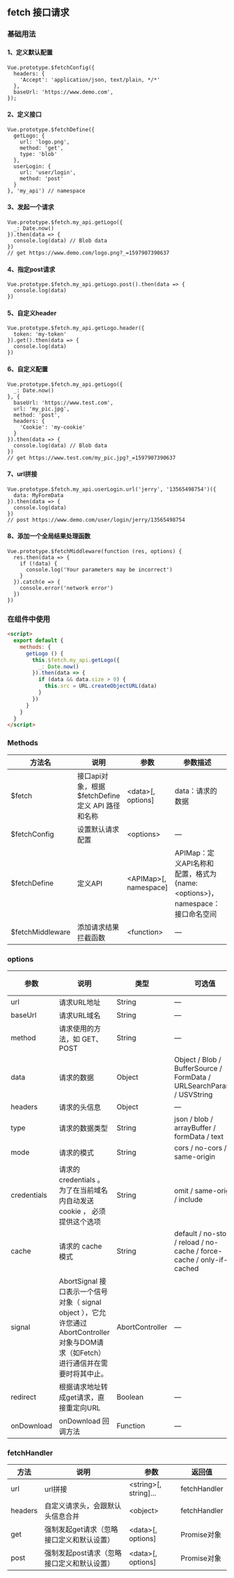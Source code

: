 ## fetch 接口请求

### 基础用法

#### 1、定义默认配置
```
Vue.prototype.$fetchConfig({
  headers: {
    'Accept': 'application/json, text/plain, */*'
  },
  baseUrl: 'https://www.demo.com',
});
```

#### 2、定义接口
```
Vue.prototype.$fetchDefine({
  getLogo: {
    url: 'logo.png',
    method: 'get',
    type: 'blob'
  },
  userLogin: {
    url: 'user/login',
    method: 'post'
  }
}, 'my_api') // namespace
```

#### 3、发起一个请求
```
Vue.prototype.$fetch.my_api.getLogo({
  _: Date.now()
}).then(data => {
  console.log(data) // Blob data
})
// get https://www.demo.com/logo.png?_=1597907390637
```
#### 4、指定post请求
```
Vue.prototype.$fetch.my_api.getLogo.post().then(data => {
  console.log(data)
})
```
#### 5、自定义header
```
Vue.prototype.$fetch.my_api.getLogo.header({
  token: 'my-token'
}).get().then(data => {
  console.log(data)
})
```
#### 6、自定义配置
```
Vue.prototype.$fetch.my_api.getLogo({
  _: Date.now()
}, {
  baseUrl: 'https://www.test.com',
  url: 'my_pic.jpg',
  method: 'post',
  headers: {
    'Cookie': 'my-cookie'
  }    
}).then(data => {
  console.log(data) // Blob data
})
// get https://www.test.com/my_pic.jpg?_=1597907390637
```
#### 7、url拼接
```
Vue.prototype.$fetch.my_api.userLogin.url('jerry', '13565498754')({
  data: MyFormData
}).then(data => {
  console.log(data)
})
// post https://www.demo.com/user/login/jerry/13565498754
```
#### 8、添加一个全局结果处理函数
```
Vue.prototype.$fetchMiddleware(function (res, options) {
  res.then(data => {
    if (!data) {
      console.log('Your parameters may be incorrect')
    }
  }).catch(e => {
    console.error('network error')
  })
})
```


### 在组件中使用

```html
<script>
  export default {
    methods: {
      getLogo () {
        this.$fetch.my_api.getLogo({
          _: Date.now()
        }).then(data => {
          if (data && data.size > 0) {
            this.src = URL.createObjectURL(data)
          }
        })
      }           
    }
  }
</script>
```


### Methods
| 方法名 | 说明 | 参数 | 参数描述 |返回值 | 
| ---- | ---- | ---- | ---- | ---- |
| $fetch | 接口api对象，根据 $fetchDefine 定义 API 路径和名称 | \<data>[, options] | data：请求的数据 | fetchHandler |
| $fetchConfig | 设置默认请求配置 | \<options> | — | — |
| $fetchDefine | 定义API | \<APIMap>[, namespace] | APIMap：定义API名称和配置，格式为 {name: \<options>}，namespace：接口命名空间 | — |
| $fetchMiddleware | 添加请求结果拦截函数 | \<function> | — | Promise |


### options
| 参数      | 说明    | 类型      | 可选值       | 默认值   |
|---------- |-------- |---------- |-------------  |-------- |
| url        | 请求URL地址 | String | — | — |            
| baseUrl    | 请求URL域名 | String | — | — |            
| method     | 请求使用的方法，如 GET、POST | String | — | POST |            
| data       | 请求的数据 | Object | Object / Blob / BufferSource / FormData / URLSearchParams / USVString | — |            
| headers    | 请求的头信息 | Object | — | — |            
| type       | 请求的数据类型 | String | json / blob / arrayBuffer / formData / text | json |            
| mode       | 请求的模式 | String | cors / no-cors / same-origin | — |            
| credentials| 请求的 credentials 。为了在当前域名内自动发送 cookie ， 必须提供这个选项 | String | omit / same-origin / include | — |            
| cache      | 请求的 cache 模式 | String | default / no-store / reload / no-cache / force-cache / only-if-cached | no-cache |            
| signal     | AbortSignal 接口表示一个信号对象（ signal object ），它允许您通过 AbortController 对象与DOM请求（如Fetch）进行通信并在需要时将其中止。 | AbortController | — | — |   
| redirect   | 根据请求地址转成get请求，直接重定向URL  | Boolean | — | false |          
| onDownload | onDownload 回调方法 | Function | — | — |          


### fetchHandler
| 方法 | 说明 | 参数 | 返回值 | 
|----- |------ |-------- |------ |
| url     | url拼接 | \<string>[, string]... | fetchHandler |
| headers | 自定义请求头，会跟默认头信息合并 | \<object> |  fetchHandler |
| get     | 强制发起get请求（忽略接口定义和默认设置） |  \<data>[, options] | Promise对象  |
| post    | 强制发起post请求（忽略接口定义和默认设置） | \<data>[, options]  |  Promise对象 |

